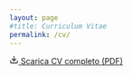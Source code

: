 ```yaml
---
layout: page
#title: Curriculum Vitae
permalink: /cv/
---
```


<div class="cv-download">
  <a href="https://www.unibo.it/sitoweb/damiano.paoli3/download/en/CV%20Damiano%20Paoli.pdf" class="btn btn-primary" target="_blank">
    <svg xmlns="http://www.w3.org/2000/svg" width="16" height="16" viewBox="0 0 24 24" fill="none" stroke="currentColor" stroke-width="2" stroke-linecap="round" stroke-linejoin="round"><path d="M21 15v4a2 2 0 0 1-2 2H5a2 2 0 0 1-2-2v-4"></path><polyline points="7 10 12 15 17 10"></polyline><line x1="12" y1="15" x2="12" y2="3"></line></svg>
    Scarica CV completo (PDF)
  </a>
</div>